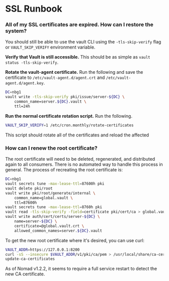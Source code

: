 # SSL Runbook

### All of my SSL certificates are expired. How can I restore the system?

You should still be able to use the vault CLI using the `-tls-skip-verify`  flag or `VAULT_SKIP_VERIFY` environment variable.

**Verify that Vault is still accessible.** This should be as simple as `vault status -tls-skip-verify`.

**Rotate the vault-agent certificate.** Run the following and save the certificate to `/etc/vault-agent.d/agent.crt` and `/etc/vault-agent.d/agent.key`.

```bash
DC=nbg1
vault write -tls-skip-verify pki/issue/server-${DC} \
    common_name=server.${DC}.vault \
    ttl=24h
```

**Run the normal certificate rotation script.** Run the following.

```bash
VAULT_SKIP_VERIFY=1 /etc/cron.monthly/rotate-certificates
```

This script should rotate all of the certificates and reload the affected

### How can I renew the root certificate?

The root certificate will need to be deleted, regenerated, and distributed again to all consumers. There is no automated way to handle this process in general. The process of recreating the root certificate is:

```bash
DC=nbg1
vault secrets tune -max-lease-ttl=87600h pki
vault delete pki/root
vault write pki/root/generate/internal \
    common_name=global.vault \
    ttl=87600h
vault secrets tune -max-lease-ttl=8760h pki
vault read -tls-skip-verify -field=certificate pki/cert/ca > global.vault.crt
vault write auth/cert/certs/server-${DC} \
    name=server-${DC} \
    certificate=@global.vault.crt \
    allowed_common_names=server.${DC}.vault
```

To get the new root certificate where it's desired, you can use curl:

```bash
VAULT_ADDR=https://127.0.0.1:8200
curl -sS --insecure $VAULT_ADDR/v1/pki/ca/pem > /usr/local/share/ca-certificates/global.vault.crt
update-ca-certificates
```

As of Nomad v1.2.2, it seems to require a full service restart to detect the new CA certificate.